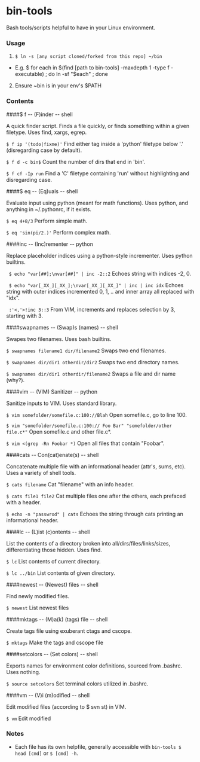 # bin-tools
Bash tools/scripts helpful to have in your Linux environment.

### Usage 
1. `$ ln -s [any script cloned/forked from this repo] ~/bin`
  - E.g. $ for each in $(find [path to bin-tools] -maxdepth 1 -type f -executable) ; do ln -sf "$each" ; done
2. Ensure ~bin is in your env's $PATH

### Contents

####$ f -- (F)inder -- shell

A quick finder script. Finds a file quickly, or finds something within a given filetype. Uses find, xargs, egrep.

`$ f ip '(todo|fixme)'` Find either tag inside a 'python' filetype below '.' (disregarding case by default).

`$ f d -c bin$` Count the number of dirs that end in 'bin'.

`$ f cf -Ip run` Find a 'C' filetype containing 'run' without highlighting and disregarding case.

####$ eq -- (Eq)uals -- shell

Evaluate input using python (meant for math functions). Uses python, and anything in ~/.pythonrc, if it exists.

`$ eq 4+8/3` Perform simple math.

`$ eq 'sin(pi/2.)'` Perform complex math.

####inc -- (Inc)rementer -- python

Replace placeholder indices using a python-style incrementer. Uses python builtins.

` $ echo "var[##];\nvar[##]" | inc -2::2` Echoes string with indices -2, 0.

` $ echo "var[_XX_][_XX_];\nvar[_XX_][_XX_]" | inc | inc idx` Echoes string with outer indices incremented 0, 1, .. and inner array all replaced with "idx".

` :'<,'>!inc 3::3` From VIM, increments and replaces selection by 3, starting with 3.

####swapnames -- (Swap)s (names) -- shell

Swapes two filenames. Uses bash builtins.

`$ swapnames filename1 dir/filename2` Swaps two end filenames.

`$ swapnames dir/dir1 otherdir/dir2` Swaps two end directory names.

`$ swapnames dir/dir1 otherdir/filename2` Swaps a file and dir name (why?).

####vim -- (VIM) Sanitizer -- python

Sanitize inputs to VIM. Uses standard library.

`$ vim somefolder/somefile.c:100://Blah` Open somefile.c, go to line 100.

`$ vim "somefolder/somefile.c:100:// Foo Bar" "somefolder/other file.c*"` Open somefile.c and other file.c*.

`$ vim <(grep -Rn Foobar *)` Open all files that contain "Foobar".

####cats -- Con(cat)enate(s) -- shell

Concatenate multiple file with an informational header (attr's, sums, etc). Uses a variety of shell tools.

`$ cats filename` Cat "filename" with an info header.

`$ cats file1 file2` Cat multiple files one after the others, each prefaced with a header.

`$ echo -n "passwrod" | cats` Echoes the string through cats printing an informational header.

####lc -- (L)ist (c)ontents -- shell

List the contents of a directory broken into all/dirs/files/links/sizes, differentiating those hidden. Uses find.

`$ lc` List contents of current directory.

`$ lc ../bin` List contents of given directory.

####newest -- (Newest) files -- shell

Find newly modified files.

`$ newest` List newest files

####mktags -- (M)a(k) (tags) file -- shell

Create tags file using exuberant ctags and cscope.

`$ mktags` Make the tags and cscope file

####setcolors -- (Set colors) -- shell

Exports names for environment color definitions, sourced from .bashrc. Uses nothing.

`$ source setcolors` Set terminal colors utilized in .bashrc.

####vm -- (V)i (m)odified -- shell

Edit modified files (according to $ svn st) in VIM.

`$ vm` Edit modified

### Notes
* Each file has its own helpfile, generally accessible with `bin-tools $ head [cmd]` or `$ [cmd] -h`.

